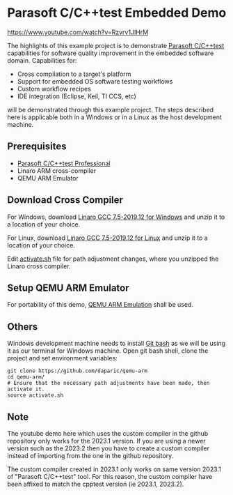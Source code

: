 # Parasoft C/C++test Embedded Demo 

https://www.youtube.com/watch?v=Rzvrv1JIHrM

The highlights of this example project is to demonstrate [Parasoft C/C++test](https://docs.parasoft.com/display/CPPTESTPROEC20231) capabilities for software quality improvement in the embedded software domain. Capabilities for:

- Cross compilation to a target's platform
- Support for embedded OS software testing workflows
- Custom workflow recipes 
- IDE integration (Eclipse, Keil, TI CCS, etc)

will be demonstrated through this example project.  The steps described here is applicable both in a Windows or in a Linux as the host development machine. 

## Prerequisites

- [Parasoft C/C++test Professional](https://www.parasoft.com/data-sheet/parasoft-c-ctest/)
- Linaro ARM cross-compiler
- QEMU ARM Emulator

## Download Cross Compiler

For Windows, download [Linaro GCC 7.5-2019.12 for Windows](https://releases.linaro.org/components/toolchain/binaries/latest-7/aarch64-linux-gnu/gcc-linaro-7.5.0-2019.12-i686-mingw32_aarch64-linux-gnu.tar.xz) and unzip it to a location of your choice.

For Linux, download [Linaro GCC 7.5-2019.12 for Linux](https://releases.linaro.org/components/toolchain/binaries/latest-7/aarch64-linux-gnu/gcc-linaro-7.5.0-2019.12-x86_64_aarch64-linux-gnu.tar.xz) and unzip it to a location of your choice.

Edit [activate.sh](https://github.com/daparic/qemu-arm/blob/main/activate.sh) file for path adjustment changes, where you unzipped the Linaro cross compiler.

## Setup QEMU ARM Emulator

For portability of this demo, [QEMU ARM Emulation](https://github.com/daparic/qemu-arm/tree/main/qemu) shall be used. 

## Others

Windows development machine needs to install [Git bash](https://github.com/git-for-windows/git/releases/download/v2.43.0.windows.1/Git-2.43.0-64-bit.exe) as we will be using it as our terminal for Windows machine. Open git bash shell, clone the project and set environment variables:

```
git clone https://github.com/daparic/qemu-arm
cd qemu-arm/
# Ensure that the necessary path adjustments have been made, then activate it.
source activate.sh
```
## Note
The youtube demo here which uses the custom compiler in the github repository only works for the 2023.1 version. If you are using a newer version such as the 2023.2 then you have to create a custom compiler instead of importing from the one in the github repository.

The custom compiler created in 2023.1 only works on same version 2023.1 of "Parasoft C/C++test" tool. For this reason, the custom compiler have been affixed to match the cpptest version (ie 2023.1, 2023.2).
